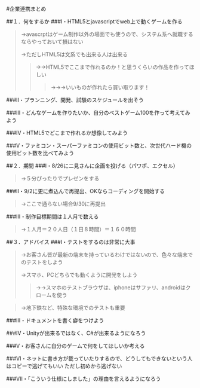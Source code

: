 #企業連携まとめ

##１．何をするか
###Ⅰ・HTML5とjavascriptでweb上で動くゲームを作る  <p>
> →avascrptはゲーム制作以外の場面でも使うので、システム系へ就職するならやっておいて損はない<p>
→ただしHTML5は文系でも出来る人は出来る <p>
> > →→HTML5でここまで作れるのか！と思うくらいの作品を作ってほしい <p>
> > > →→→いいものが作れたら買い取ります！ <p>
 
###Ⅱ・プランニング、開発、試験のスケジュールを出そう

###Ⅲ・どんなゲームを作りたいか、自分のベストゲーム100を作って考えてみよう

###Ⅳ・HTML5でどこまで作れるか想像してみよう

###Ⅴ・ファミコン・スーパーファミコンの使用ビット数と、次世代ハード機の使用ビット数を比べてみよう

##２．期間
###Ⅰ・8/26に二見さんに企画を投げる（パワポ、エクセル）
> →５分ぴったりでプレゼンをする

###Ⅱ・9/2に更に煮込んで再提出、OKならコーディングを開始する
> →ここで通らない場合9/30に再提出
  
###Ⅲ・制作目標期間は１人月で数える
> →１人月＝２０人日（１日８時間）＝１６０時間

##３．アドバイス
###Ⅰ・テストをするのは非常に大事 <p>
> →お客さん皆が最新の端末を持っているわけではないので、色々な端末でのテストをしよう <p>
  →スマホ、PCどちらでも動くように開発をしよう <p>
> > →→スマホのテストブラウザは、iphoneはサファリ、androidはクロームを使う <p>
 
> →地下鉄など、特殊な環境でのテストも重要

###Ⅲ・ドキュメントを書く癖をつけよう

###Ⅳ・Unityが出来るではなく、C#が出来るようになろう

###Ⅴ・お客さんに自分のゲームで何をしてほしいか考える

###Ⅵ・ネットに書き方が載っていたりするので、どうしてもできないという人はコピーで逃げてもいい ただし初めから逃げない

###Ⅶ・「こういう仕様にしました」の理由を言えるようになろう
